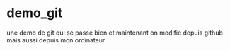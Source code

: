 # demo_git
une demo de git qui se passe bien
et maintenant on modifie depuis github
mais aussi depuis mon ordinateur

